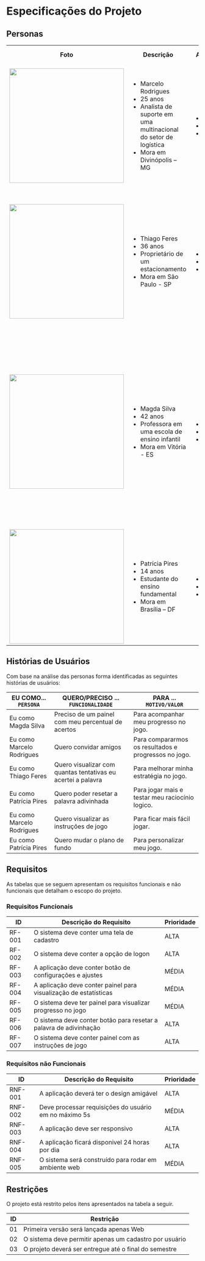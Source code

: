 # Especificações do Projeto

## Personas

<table>
  <tr>
    <th>Foto</th>
    <th>Descrição</th>
    <th>Aplicativos</th>
    <th>Motivações</th>
    <th>Frustrações</th>
    <th>Hobbies, História</th>
  </tr>
  <tr>
    <td><img src="https://user-images.githubusercontent.com/81269204/161469622-9b978e9c-7657-4746-987f-09a212a40416.jpg" width="300px"/></td>
    <td>
      <ul>
        <li>Marcelo Rodrigues</li>
        <li>25 anos</li>
        <li>Analista de suporte em uma multinacional do setor de logística</li>
        <li>Mora em Divinópolis – MG</li>
      </ul>
    </td>
    <td>
      <ul>
        <li>Facebook</li>
        <li>Instagram</li>
        <li>LinkedIn</li>
      </ul>
    </td>
    <td>
      <ul>
        <li>Ajudar sua família.</li>
        <li>Sempre buscando inovações tecnológicas e aprender coisas novas.</li>
      </ul>
    </td>
    <td>
        Por não ter veículo próprio, gasta muito tempo se deslocando do trabalho para casa.
    </td>
    <td>
        Atualmente mora com seus pais na cidade de Divinópolis, formado em Sistemas de Informação, tem um filho de 3 anos. Nas horas vagas gosta de jogar jogos online e passear com seu filho.
    </td>
  </tr>
  <tr>
    <td><img src="https://user-images.githubusercontent.com/81269204/161470036-e19bb90b-1c30-409f-ae4c-db5463878c40.jpg" width="300px"/>
    </td>
    <td>
      <ul>
        <li>Thiago Feres</li>
        <li>36 anos</li>
        <li>Proprietário de um estacionamento</li>
        <li>Mora em São Paulo - SP</li>
      </ul>
    </td>
    <td>
      <ul>
        <li>Facebook</li>
        <li>Instagram</li>
        <li>WhatsApp</li>
      </ul>
    </td>
    <td>
      <ul>
        <li>Expandir seu empreendimento para uma rede de estacionamentos.</li>
        <li>Empreender e criar novos postos de trabalho.</li>
      </ul>
    </td>
    <td>
        Ter mais tempo livre e poder dedica-los as suas filhas e família.
    </td>
    <td>
        Formado em Administração de Empresas pela UNIFESP, casado e tem duas filhas gêmeas. Gosta de viajar com sua família, passear com suas filhas e esposa em parques, assistir futebol e fazer churrasco em família.
    </td>
  </tr>
  <tr>
    <td><img src="https://user-images.githubusercontent.com/81269204/161470050-ba91c385-7754-4203-888a-d7268b785626.jpg" width="300px"/></td>
    <td>
      <ul>
        <li>Magda Silva</li>
        <li>42 anos</li>
        <li>Professora em uma escola de ensino infantil</li>
        <li>Mora em Vitória - ES</li>
      </ul>
    </td>
    <td>
      <ul>
        <li>Instagram</li>
        <li>WhatsApp</li>
        <li>Pinterest</li>
      </ul>
    </td>
    <td>
      <ul>
        <li>Ajudar pessoas carentes.</li>
        <li>Evoluir no âmbito pessoal e espiritual.</li>
      </ul>
    </td>
    <td>
        Desigualdade social na cidade onde vive.
    </td>
    <td>
        Formada em Pedagogia, trabalha em uma escola de ensino infantil na cidade de Vitoria, solteira, possui um projeto social de apoio as famílias carentes e nas horas vagas gosta de passear com seu cachorro, praticar atividade física ao ar livre e sair com os amigos.
  </tr>
  <tr>
    <td><img src="https://user-images.githubusercontent.com/81269204/161469505-b939de82-a97e-455e-b826-87dcd52b4e8b.jpg" width="300px"/></td>
    <td>
      <ul>
        <li>Patrícia Pires</li>
        <li>14 anos</li>
        <li>Estudante do ensino fundamental</li>
        <li>Mora em Brasília – DF</li>
      </ul>
    </td>
    <td>
      <ul>
        <li>Instagram</li>
        <li>Youtube</li>
        <li>Tik Tok</li>
      </ul>
    </td>
    <td>
      <ul>
        <li>Ser jogadora profissional de handball.</li>
        <li>Criar um canal de sucesso no Youtube.</li>
      </ul>
    </td>
    <td>
        Não ter ganhado o campeonato estudantil de handball.
    </td>
    <td>
        Estudante do 9º ano do ensino fundamental, mora com seus pais em Brasília, adora praticar esportes, jogar jogos digitais, passear no shopping e assistir series.
    </td>
  </tr>
</table>

## Histórias de Usuários

Com base na análise das personas forma identificadas as seguintes histórias de usuários:

|EU COMO... `PERSONA`     | QUERO/PRECISO ... `FUNCIONALIDADE`                          |PARA ... `MOTIVO/VALOR`                              |
|-------------------------|-------------------------------------------------------------|-----------------------------------------------------|
|Eu como Magda Silva      |Preciso de um painel com meu percentual de acertos           |Para acompanhar meu progresso no jogo.               |
|Eu como Marcelo Rodrigues|Quero convidar amigos                                        |Para compararmos os resultados e progressos no jogo. |
|Eu como Thiago Feres     |Quero visualizar com quantas tentativas eu acertei a palavra |Para melhorar minha estratégia no jogo.              |
|Eu como Patrícia Pires   |Quero poder resetar a palavra adivinhada                     |Para jogar mais e testar meu raciocínio logico.      |
|Eu como Marcelo Rodrigues|Quero visualizar as instruções de jogo                       |Para ficar mais fácil jogar.                         |
|Eu como Patrícia Pires   |Quero mudar o plano de fundo                                 |Para personalizar meu jogo.                          |

## Requisitos

As tabelas que se seguem apresentam os requisitos funcionais e não funcionais que detalham o escopo do projeto.

### Requisitos Funcionais

|ID    | Descrição do Requisito                                           | Prioridade |
|------|------------------------------------------------------------------|------------|
|RF-001| O sistema deve conter uma tela de cadastro                       | ALTA       | 
|RF-002| O sistema deve conter a opção de logon                           | ALTA       |
|RF-003| A aplicação deve conter botão de configurações e ajustes         | MÉDIA      |
|RF-004| A aplicação deve conter painel para visualização de estatísticas | MÉDIA      |
|RF-005| O sistema deve ter painel para visualizar progresso no jogo      | MÉDIA      | 
|RF-006| O sistema deve conter botão para resetar a palavra de adivinhação| ALTA       |
|RF-007| O sistema deve conter painel com as instruções de jogo           | ALTA       |

### Requisitos não Funcionais

|ID     | Descrição do Requisito                                |Prioridade |
|-------|-------------------------------------------------------|-----------|
|RNF-001| A aplicação deverá ter o design amigável              |  ALTA     | 
|RNF-002| Deve processar requisições do usuário em no máximo 5s |  MÉDIA    | 
|RNF-003| A aplicação deve ser responsivo                       |  ALTA     | 
|RNF-004| A aplicação ficará disponivel 24 horas por dia        |  ALTA     | 
|RNF-005| O sistema será construído para rodar em ambiente web  |  MÉDIA    | 

## Restrições

O projeto está restrito pelos itens apresentados na tabela a seguir.

|ID| Restrição                                                 |
|--|-----------------------------------------------------------|
|01| Primeira versão será lançada apenas Web                   |
|02| O sistema deve permitir apenas um cadastro por usuário    |
|03| O projeto deverá ser entregue até o final do semestre     |
